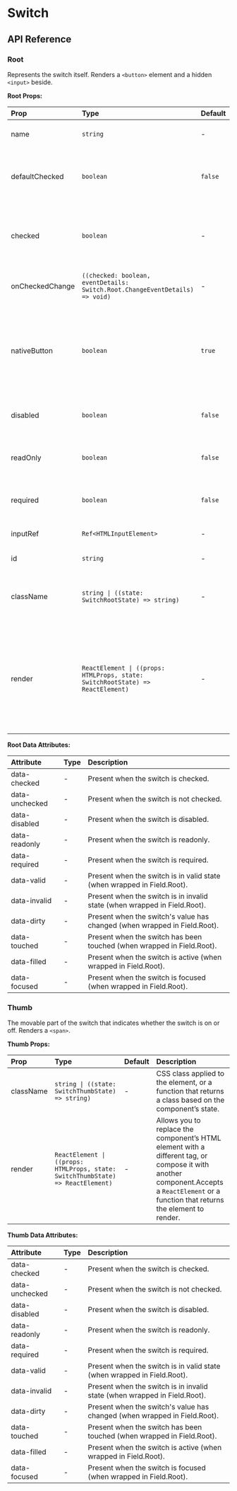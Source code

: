 # Switch

[//]: types.ts '<-- Autogenerated By (do not edit the following markdown directly)'

## API Reference

### Root

Represents the switch itself. Renders a `<button>` element and a hidden `<input>` beside.

**Root Props:**

| Prop            | Type                                                                           | Default | Description                                                                                                                                                                              |
| :-------------- | :----------------------------------------------------------------------------- | :------ | :--------------------------------------------------------------------------------------------------------------------------------------------------------------------------------------- |
| name            | `string`                                                                       | -       | Identifies the field when a form is submitted.                                                                                                                                           |
| defaultChecked  | `boolean`                                                                      | `false` | Whether the switch is initially active.To render a controlled switch, use the `checked` prop instead.                                                                                    |
| checked         | `boolean`                                                                      | -       | Whether the switch is currently active.To render an uncontrolled switch, use the `defaultChecked` prop instead.                                                                          |
| onCheckedChange | `((checked: boolean, eventDetails: Switch.Root.ChangeEventDetails) => void)`   | -       | Event handler called when the switch is activated or deactivated.                                                                                                                        |
| nativeButton    | `boolean`                                                                      | `true`  | Whether the component renders a native `<button>` element when replacing it via the `render` prop. Set to `false` if the rendered element is not a button (e.g. `<div>`).                |
| disabled        | `boolean`                                                                      | `false` | Whether the component should ignore user interaction.                                                                                                                                    |
| readOnly        | `boolean`                                                                      | `false` | Whether the user should be unable to activate or deactivate the switch.                                                                                                                  |
| required        | `boolean`                                                                      | `false` | Whether the user must activate the switch before submitting a form.                                                                                                                      |
| inputRef        | `Ref<HTMLInputElement>`                                                        | -       | A ref to access the hidden `<input>` element.                                                                                                                                            |
| id              | `string`                                                                       | -       | The id of the switch element.                                                                                                                                                            |
| className       | `string \| ((state: SwitchRootState) => string)`                               | -       | CSS class applied to the element, or a function that returns a class based on the component’s state.                                                                                     |
| render          | `ReactElement \| ((props: HTMLProps, state: SwitchRootState) => ReactElement)` | -       | Allows you to replace the component’s HTML element with a different tag, or compose it with another component.Accepts a `ReactElement` or a function that returns the element to render. |

**Root Data Attributes:**

| Attribute      | Type | Description                                                               |
| :------------- | :--- | :------------------------------------------------------------------------ |
| data-checked   | -    | Present when the switch is checked.                                       |
| data-unchecked | -    | Present when the switch is not checked.                                   |
| data-disabled  | -    | Present when the switch is disabled.                                      |
| data-readonly  | -    | Present when the switch is readonly.                                      |
| data-required  | -    | Present when the switch is required.                                      |
| data-valid     | -    | Present when the switch is in valid state (when wrapped in Field.Root).   |
| data-invalid   | -    | Present when the switch is in invalid state (when wrapped in Field.Root). |
| data-dirty     | -    | Present when the switch's value has changed (when wrapped in Field.Root). |
| data-touched   | -    | Present when the switch has been touched (when wrapped in Field.Root).    |
| data-filled    | -    | Present when the switch is active (when wrapped in Field.Root).           |
| data-focused   | -    | Present when the switch is focused (when wrapped in Field.Root).          |

### Thumb

The movable part of the switch that indicates whether the switch is on or off. Renders a `<span>`.

**Thumb Props:**

| Prop      | Type                                                                            | Default | Description                                                                                                                                                                              |
| :-------- | :------------------------------------------------------------------------------ | :------ | :--------------------------------------------------------------------------------------------------------------------------------------------------------------------------------------- |
| className | `string \| ((state: SwitchThumbState) => string)`                               | -       | CSS class applied to the element, or a function that returns a class based on the component’s state.                                                                                     |
| render    | `ReactElement \| ((props: HTMLProps, state: SwitchThumbState) => ReactElement)` | -       | Allows you to replace the component’s HTML element with a different tag, or compose it with another component.Accepts a `ReactElement` or a function that returns the element to render. |

**Thumb Data Attributes:**

| Attribute      | Type | Description                                                               |
| :------------- | :--- | :------------------------------------------------------------------------ |
| data-checked   | -    | Present when the switch is checked.                                       |
| data-unchecked | -    | Present when the switch is not checked.                                   |
| data-disabled  | -    | Present when the switch is disabled.                                      |
| data-readonly  | -    | Present when the switch is readonly.                                      |
| data-required  | -    | Present when the switch is required.                                      |
| data-valid     | -    | Present when the switch is in valid state (when wrapped in Field.Root).   |
| data-invalid   | -    | Present when the switch is in invalid state (when wrapped in Field.Root). |
| data-dirty     | -    | Present when the switch's value has changed (when wrapped in Field.Root). |
| data-touched   | -    | Present when the switch has been touched (when wrapped in Field.Root).    |
| data-filled    | -    | Present when the switch is active (when wrapped in Field.Root).           |
| data-focused   | -    | Present when the switch is focused (when wrapped in Field.Root).          |
